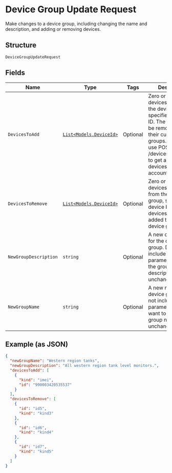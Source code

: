 
# Device Group Update Request

Make changes to a device group, including changing the name and description, and adding or removing devices.

## Structure

`DeviceGroupUpdateRequest`

## Fields

| Name | Type | Tags | Description |
|  --- | --- | --- | --- |
| `DevicesToAdd` | [`List<Models.DeviceId>`](../../doc/models/device-id.md) | Optional | Zero or more devices to add to the device group, specified by device ID. The devices will be removed from their current device groups. You can use POST /devices/actions/list to get a list of all devices in the account. |
| `DevicesToRemove` | [`List<Models.DeviceId>`](../../doc/models/device-id.md) | Optional | Zero or more devices to remove from the device group, specified by device ID. The devices will be added to the default device group. |
| `NewGroupDescription` | `string` | Optional | A new description for the device group. Do not include this parameter to leave the group description unchanged. |
| `NewGroupName` | `string` | Optional | A new name for the device group. Do not include this parameter if you want to leave the group name unchanged. |

## Example (as JSON)

```json
{
  "newGroupName": "Western region tanks",
  "newGroupDescription": "All western region tank level monitors.",
  "devicesToAdd": [
    {
      "kind": "imei",
      "id": "990003420535537"
    }
  ],
  "devicesToRemove": [
    {
      "id": "id5",
      "kind": "kind3"
    },
    {
      "id": "id6",
      "kind": "kind4"
    },
    {
      "id": "id7",
      "kind": "kind5"
    }
  ]
}
```

